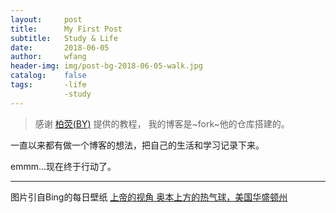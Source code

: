 ```yaml
---
layout:     post
title:      My First Post
subtitle:   Study & Life
date:       2018-06-05
author:     wfang
header-img: img/post-bg-2018-06-05-walk.jpg
catalog:    false
tags:       -life
            -study
---
```


>  感谢 [柏荧(BY)](https://github.com/qiubaiying) 提供的教程，
我的博客是~fork~他的仓库搭建的。

一直以来都有做一个博客的想法，把自己的生活和学习记录下来。

emmm...现在终于行动了。

***

图片引自Bing的每日壁纸 [上帝的视角 奥本上方的热气球，美国华盛顿州](http://bing.plmeizi.com/show/739)
